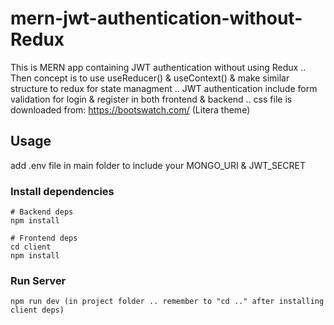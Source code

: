 # mern-jwt-authentication-without-Redux

This is MERN app containing JWT authentication without using Redux .. 
Then concept is to use useReducer() & useContext() & make similar structure to redux for
state managment .. 
JWT authentication include form validation for login & register in both frontend & backend .. 
css file is downloaded from: https://bootswatch.com/ (Litera theme)

## Usage

add .env file in main folder to include your MONGO_URI & JWT_SECRET

### Install dependencies

```
# Backend deps
npm install

# Frontend deps
cd client
npm install
```

### Run Server

```
npm run dev (in project folder .. remember to "cd .." after installing client deps)
```
